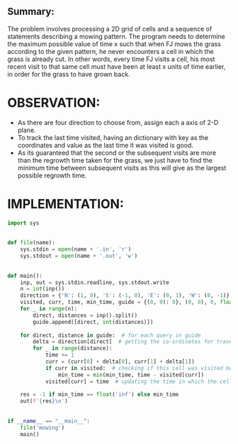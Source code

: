## Summary:
The problem involves processing a 2D grid of cells and a sequence of statements describing a mowing pattern. The program needs to determine the maximum possible value of time x such that when FJ mows the grass according to the given pattern, he never encounters a cell in which the grass is already cut. In other words, every time FJ visits a cell, his most recent visit to that same cell must have been at least x units of time earlier, in order for the grass to have grown back.

# OBSERVATION:
- As there are four direction to choose from, assign each a axis of 2-D plane.
- To track the last time visited, having an dictionary with key as the coordinates and value as the last time it was visited is good.
- As its guaranteed that the second or the subsequent visits are more than the regrowth time taken for the grass, we just have to find the minimum time between subsequent visits as this will give as the largest possible regrowth time.

# IMPLEMENTATION:
```py
import sys  
  
  
def file(name):  
    sys.stdin = open(name + '.in', 'r')  
    sys.stdout = open(name + '.out', 'w')  
  
  
def main():  
    inp, out = sys.stdin.readline, sys.stdout.write  
    n = int(inp())  
    direction = {'N': (1, 0), 'S': (-1, 0), 'E': (0, 1), 'W': (0, -1)}  # co-ordinates for each direction  
    visited, curr, time, min_time, guide = {(0, 0): 0}, (0, 0), 0, float('inf'), list()  
    for _ in range(n):  
        direct, distances = inp().split()  
        guide.append([direct, int(distances)])  
  
    for direct, distance in guide:  # for each query in guide  
        delta = direction[direct]  # getting the co-ordinates for traveling in the direct. for distances times  
        for _ in range(distance):  
            time += 1  
            curr = (curr[0] + delta[0], curr[1] + delta[1])  
            if curr in visited:  # checking if this cell was visited before  
                min_time = min(min_time, time - visited[curr])  
            visited[curr] = time  # updating the time in which the cell was visited  
  
    res = -1 if min_time == float('inf') else min_time  
    out(f'{res}\n')  
  
  
if __name__ == "__main__":  
    file('mowing')  
    main()
```